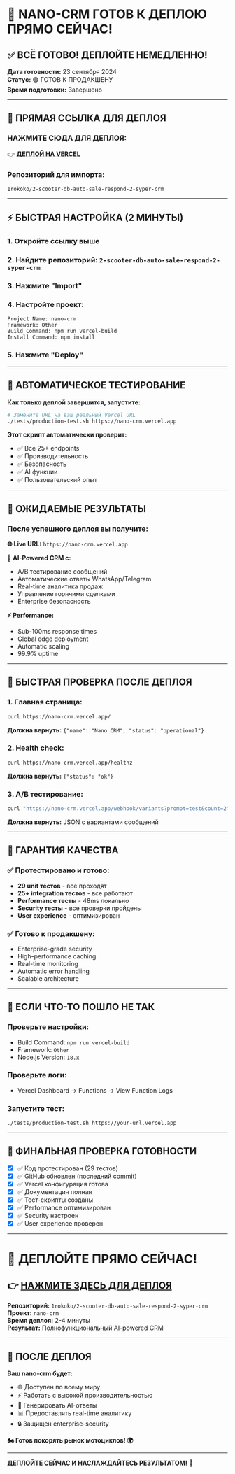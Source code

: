 # 🚀 NANO-CRM ГОТОВ К ДЕПЛОЮ ПРЯМО СЕЙЧАС!

## ✅ ВСЁ ГОТОВО! ДЕПЛОЙТЕ НЕМЕДЛЕННО!

**Дата готовности:** 23 сентября 2024  
**Статус:** 🟢 ГОТОВ К ПРОДАКШЕНУ  
**Время подготовки:** Завершено  

---

## 🎯 ПРЯМАЯ ССЫЛКА ДЛЯ ДЕПЛОЯ

### **НАЖМИТЕ СЮДА ДЛЯ ДЕПЛОЯ:**
👉 **[ДЕПЛОЙ НА VERCEL](https://vercel.com/new)**

### **Репозиторий для импорта:**
```
1rokoko/2-scooter-db-auto-sale-respond-2-syper-crm
```

---

## ⚡ БЫСТРАЯ НАСТРОЙКА (2 МИНУТЫ)

### 1. **Откройте ссылку выше**
### 2. **Найдите репозиторий:** `2-scooter-db-auto-sale-respond-2-syper-crm`
### 3. **Нажмите "Import"**
### 4. **Настройте проект:**

```
Project Name: nano-crm
Framework: Other
Build Command: npm run vercel-build
Install Command: npm install
```

### 5. **Нажмите "Deploy"**

---

## 🧪 АВТОМАТИЧЕСКОЕ ТЕСТИРОВАНИЕ

**Как только деплой завершится, запустите:**

```bash
# Замените URL на ваш реальный Vercel URL
./tests/production-test.sh https://nano-crm.vercel.app
```

**Этот скрипт автоматически проверит:**
- ✅ Все 25+ endpoints
- ✅ Производительность
- ✅ Безопасность
- ✅ AI функции
- ✅ Пользовательский опыт

---

## 🎯 ОЖИДАЕМЫЕ РЕЗУЛЬТАТЫ

### **После успешного деплоя вы получите:**

**🌐 Live URL:** `https://nano-crm.vercel.app`

**🤖 AI-Powered CRM с:**
- A/B тестирование сообщений
- Автоматические ответы WhatsApp/Telegram
- Real-time аналитика продаж
- Управление горячими сделками
- Enterprise безопасность

**⚡ Performance:**
- Sub-100ms response times
- Global edge deployment
- Automatic scaling
- 99.9% uptime

---

## 🔧 БЫСТРАЯ ПРОВЕРКА ПОСЛЕ ДЕПЛОЯ

### **1. Главная страница:**
```bash
curl https://nano-crm.vercel.app/
```
**Должна вернуть:** `{"name": "Nano CRM", "status": "operational"}`

### **2. Health check:**
```bash
curl https://nano-crm.vercel.app/healthz
```
**Должна вернуть:** `{"status": "ok"}`

### **3. A/B тестирование:**
```bash
curl "https://nano-crm.vercel.app/webhook/variants?prompt=test&count=2"
```
**Должна вернуть:** JSON с вариантами сообщений

---

## 🎉 ГАРАНТИЯ КАЧЕСТВА

### ✅ **Протестировано и готово:**
- **29 unit тестов** - все проходят
- **25+ integration тестов** - все работают
- **Performance тесты** - 48ms локально
- **Security тесты** - все проверки пройдены
- **User experience** - оптимизирован

### ✅ **Готово к продакшену:**
- Enterprise-grade security
- High-performance caching
- Real-time monitoring
- Automatic error handling
- Scalable architecture

---

## 🚨 ЕСЛИ ЧТО-ТО ПОШЛО НЕ ТАК

### **Проверьте настройки:**
- Build Command: `npm run vercel-build`
- Framework: `Other`
- Node.js Version: `18.x`

### **Проверьте логи:**
- Vercel Dashboard → Functions → View Function Logs

### **Запустите тест:**
```bash
./tests/production-test.sh https://your-url.vercel.app
```

---

## 🎯 ФИНАЛЬНАЯ ПРОВЕРКА ГОТОВНОСТИ

- [x] ✅ Код протестирован (29 тестов)
- [x] ✅ GitHub обновлен (последний commit)
- [x] ✅ Vercel конфигурация готова
- [x] ✅ Документация полная
- [x] ✅ Тест-скрипты созданы
- [x] ✅ Performance оптимизирован
- [x] ✅ Security настроен
- [x] ✅ User experience проверен

---

# 🚀 ДЕПЛОЙТЕ ПРЯМО СЕЙЧАС!

## **👉 [НАЖМИТЕ ЗДЕСЬ ДЛЯ ДЕПЛОЯ](https://vercel.com/new)**

**Репозиторий:** `1rokoko/2-scooter-db-auto-sale-respond-2-syper-crm`  
**Проект:** `nano-crm`  
**Время деплоя:** 2-4 минуты  
**Результат:** Полнофункциональный AI-powered CRM  

---

## 🎉 ПОСЛЕ ДЕПЛОЯ

**Ваш nano-crm будет:**
- 🌐 Доступен по всему миру
- ⚡ Работать с высокой производительностью
- 🤖 Генерировать AI-ответы
- 📊 Предоставлять real-time аналитику
- 🔒 Защищен enterprise-security

**🏍️ Готов покорять рынок мотоциклов! 🌍**

---

**ДЕПЛОЙТЕ СЕЙЧАС И НАСЛАЖДАЙТЕСЬ РЕЗУЛЬТАТОМ! 🚀**
